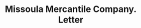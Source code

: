 ---
doi: 10.7916/D851599K
date_other: '1893'
date_other_textual: '1893'
form: correspondence
genre:
- Letters (correspondence)
name:
- Missoula Mercantile Company
object_in_context_url: https://biggert.cul.columbia.edu/items/view/ave_biggert_00749
subject_hierarchical_geographic:
- Missoula, Montana, United States
subject_name:
- Missoula Mercantile Company
title: Missoula Mercantile Company. Letter
sort_title: Missoula Mercantile Company. Letter
call_number: ave_biggert_00749
coordinates:
- 46.862500000000004,-114.01166666666667
pid: ave_biggert_00749
identifiers: ave_biggert_00749
thumbnail: false
permalink: /biggert/ave_biggert_00749/
layout: iiif-image-page
---